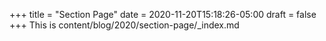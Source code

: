 +++
title = "Section Page"
date = 2020-11-20T15:18:26-05:00
draft = false
+++
This is content/blog/2020/section-page/_index.md
